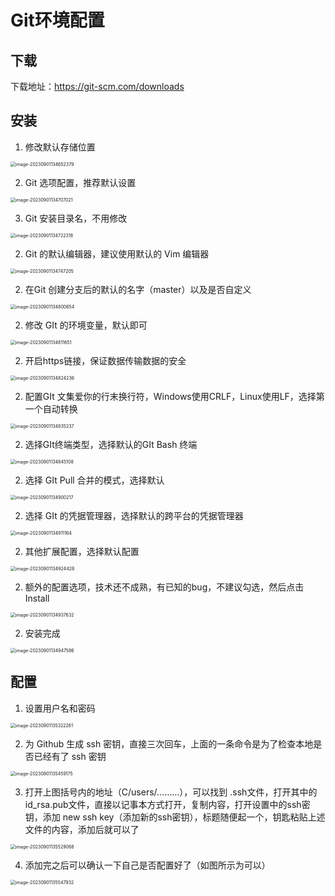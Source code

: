 # Git环境配置

## 下载

下载地址：https://git-scm.com/downloads



## 安装

1. 修改默认存储位置

<img src="http://images.xiaohai-hx.cn/复习笔记/面试题/image-20230901134652379.png" alt="image-20230901134652379" style="zoom:50%;" />

2. Git 选项配置，推荐默认设置

<img src="http://images.xiaohai-hx.cn/复习笔记/面试题/image-20230901134707021.png" alt="image-20230901134707021" style="zoom:50%;" />

3. Git 安装目录名，不用修改

<img src="http://images.xiaohai-hx.cn/复习笔记/面试题/image-20230901134722318.png" alt="image-20230901134722318" style="zoom:50%;" />

2. Git 的默认编辑器，建议使用默认的 Vim 编辑器

<img src="http://images.xiaohai-hx.cn/复习笔记/面试题/image-20230901134747205.png" alt="image-20230901134747205" style="zoom:50%;" />

2. 在Git 创建分支后的默认的名字（master）以及是否自定义

<img src="http://images.xiaohai-hx.cn/复习笔记/面试题/image-20230901134800654.png" alt="image-20230901134800654" style="zoom:50%;" />

2. 修改 GIt 的环境变量，默认即可

<img src="http://images.xiaohai-hx.cn/复习笔记/面试题/image-20230901134811651.png" alt="image-20230901134811651" style="zoom:50%;" />

2. 开启https链接，保证数据传输数据的安全

<img src="http://images.xiaohai-hx.cn/复习笔记/面试题/image-20230901134824236.png" alt="image-20230901134824236" style="zoom:50%;" />

2. 配置GIt 文集爱你的行末换行符，Windows使用CRLF，Linux使用LF，选择第一个自动转换

<img src="http://images.xiaohai-hx.cn/复习笔记/面试题/image-20230901134835237.png" alt="image-20230901134835237" style="zoom:50%;" />

2. 选择GIt终端类型，选择默认的GIt Bash 终端

<img src="http://images.xiaohai-hx.cn/复习笔记/面试题/image-20230901134845108.png" alt="image-20230901134845108" style="zoom:50%;" />

2. 选择 GIt Pull 合并的模式，选择默认

<img src="http://images.xiaohai-hx.cn/复习笔记/面试题/image-20230901134900217.png" alt="image-20230901134900217" style="zoom:50%;" />

2. 选择 GIt 的凭据管理器，选择默认的跨平台的凭据管理器

<img src="http://images.xiaohai-hx.cn/复习笔记/面试题/image-20230901134911164.png" alt="image-20230901134911164" style="zoom:50%;" />

2. 其他扩展配置，选择默认配置

<img src="http://images.xiaohai-hx.cn/复习笔记/面试题/image-20230901134924428.png" alt="image-20230901134924428" style="zoom:50%;" />

2. 额外的配置选项，技术还不成熟，有已知的bug，不建议勾选，然后点击 Install

<img src="http://images.xiaohai-hx.cn/复习笔记/面试题/image-20230901134937632.png" alt="image-20230901134937632" style="zoom:50%;" />

2. 安装完成

<img src="http://images.xiaohai-hx.cn/复习笔记/面试题/image-20230901134947586.png" alt="image-20230901134947586" style="zoom:50%;" />



## 配置

1. 设置用户名和密码

<img src="http://images.xiaohai-hx.cn/复习笔记/面试题/image-20230901135322261.png" alt="image-20230901135322261" style="zoom:50%;" />

2. 为 Github 生成 ssh 密钥，直接三次回车，上面的一条命令是为了检查本地是否已经有了 ssh 密钥

<img src="http://images.xiaohai-hx.cn/复习笔记/面试题/image-20230901135459175.png" alt="image-20230901135459175" style="zoom:50%;" />

3. 打开上图括号内的地址（C/users/………），可以找到 .ssh文件，打开其中的id_rsa.pub文件，直接以记事本方式打开，复制内容，打开设置中的ssh密钥，添加 new ssh key（添加新的ssh密钥），标题随便起一个，钥匙粘贴上述文件的内容，添加后就可以了

<img src="http://images.xiaohai-hx.cn/复习笔记/面试题/image-20230901135529068.png" alt="image-20230901135529068" style="zoom:50%;" />

4. 添加完之后可以确认一下自己是否配置好了（如图所示为可以）

<img src="http://images.xiaohai-hx.cn/复习笔记/面试题/image-20230901135547932.png" alt="image-20230901135547932" style="zoom:50%;" />